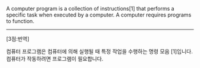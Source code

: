 A computer program is a collection of instructions[1] that performs a specific task when executed by a computer. A computer requires programs to function.

*  *  *
[3점:번역]

컴퓨터 프로그램은 컴퓨터에 의해 실행될 때 특정 작업을 수행하는 명령 모음 [1]입니다. 컴퓨터가 작동하려면 프로그램이 필요합니다.
